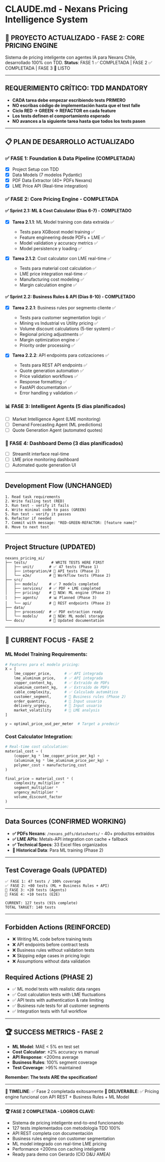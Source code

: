 # CLAUDE.md - Nexans Pricing Intelligence System

## **🚀 PROYECTO ACTUALIZADO - FASE 2: CORE PRICING ENGINE**

Sistema de pricing inteligente con agentes IA para Nexans Chile, desarrollado 100% con TDD.
**Status**: FASE 1 ✅ COMPLETADA | FASE 2 ✅ COMPLETADA | FASE 3 🚀 LISTO

---

## **REQUERIMIENTO CRÍTICO: TDD MANDATORY**
- **CADA tarea debe empezar escribiendo tests PRIMERO**
- **NO escribas código de implementación hasta que el test falle**
- **Ciclo RED → GREEN → REFACTOR en cada feature**
- **Los tests definen el comportamiento esperado**
- **NO avances a la siguiente tarea hasta que todos los tests pasen**

---

## **📋 PLAN DE DESARROLLO ACTUALIZADO**

### **✅ FASE 1: Foundation & Data Pipeline (COMPLETADA)**
- [x] Project Setup con TDD
- [x] Data Models (7 modelos Pydantic)
- [x] PDF Data Extractor (40+ PDFs Nexans)
- [x] LME Price API (Real-time integration)

### **✅ FASE 2: Core Pricing Engine - COMPLETADA**

#### **✅ Sprint 2.1: ML & Cost Calculator (Días 6-7) - COMPLETADO**
- [x] **Tarea 2.1.1**: ML Model training con data extraída ✅
  - Tests para XGBoost model training ✅
  - Feature engineering desde PDFs + LME ✅
  - Model validation y accuracy metrics ✅
  - Model persistence y loading ✅

- [x] **Tarea 2.1.2**: Cost calculator con LME real-time ✅
  - Tests para material cost calculation ✅
  - LME price integration real-time ✅
  - Manufacturing cost modeling ✅
  - Margin calculation engine ✅

#### **✅ Sprint 2.2: Business Rules & API (Días 8-10) - COMPLETADO**
- [x] **Tarea 2.2.1**: Business rules por segmento cliente ✅
  - Tests para customer segmentation logic ✅
  - Mining vs Industrial vs Utility pricing ✅
  - Volume discount calculations (5-tier system) ✅
  - Regional pricing adjustments ✅
  - Margin optimization engine ✅
  - Priority order processing ✅

- [x] **Tarea 2.2.2**: API endpoints para cotizaciones ✅
  - Tests para REST API endpoints ✅
  - Quote generation automation ✅
  - Price validation workflows ✅
  - Response formatting ✅
  - FastAPI documentation ✅
  - Error handling y validation ✅

### **📊 FASE 3: Intelligent Agents (5 días planificados)**
- [ ] Market Intelligence Agent (LME monitoring)
- [ ] Demand Forecasting Agent (ML predictions)
- [ ] Quote Generation Agent (automated quotes)

### **🎨 FASE 4: Dashboard Demo (3 días planificados)**
- [ ] Streamlit interface real-time
- [ ] LME price monitoring dashboard
- [ ] Automated quote generation UI

---

## **Development Flow (UNCHANGED)**
```
1. Read task requirements
2. Write failing test (RED)
3. Run test - verify it fails
4. Write minimal code to pass (GREEN)
5. Run test - verify it passes
6. Refactor if needed
7. Commit with message: "RED-GREEN-REFACTOR: [feature name]"
8. Move to next test
```

---

## **Project Structure (UPDATED)**
```
nexans_pricing_ai/
├── tests/           # WRITE TESTS HERE FIRST
│   ├── unit/       # ✅ 47 tests (Phase 1)
│   ├── integration/# 🔄 API tests (Phase 2)  
│   └── e2e/        # 🔄 Workflow tests (Phase 2)
├── src/
│   ├── models/     # ✅ 7 models completed
│   ├── services/   # ✅ PDF + LME completed
│   ├── pricing/    # 🔄 NEW: ML engine (Phase 2)
│   ├── agents/     # 📊 Planned (Phase 3)
│   └── api/        # 🔄 REST endpoints (Phase 2)
├── data/
│   ├── processed/  # ✅ PDF extraction ready
│   └── models/     # 🔄 NEW: ML model storage
└── docs/           # 📖 Updated documentation
```

---

## **🎯 CURRENT FOCUS - FASE 2**

### **ML Model Training Requirements:**
```python
# Features para el modelo pricing:
X = [
    lme_copper_price,      # ✅ API integrada
    lme_aluminum_price,    # ✅ API integrada  
    copper_content_kg,     # ✅ Extraído de PDFs
    aluminum_content_kg,   # ✅ Extraído de PDFs
    cable_complexity,      # ✅ Calculado automático
    customer_segment,      # 🔄 Business rules (Phase 2)
    order_quantity,        # 🔄 Input usuario
    delivery_urgency,      # 🔄 Input usuario
    market_volatility      # 🔄 LME analysis
]

y = optimal_price_usd_per_meter  # Target a predecir
```

### **Cost Calculator Integration:**
```python
# Real-time cost calculation:
material_cost = (
    (copper_kg * lme_copper_price_per_kg) +
    (aluminum_kg * lme_aluminum_price_per_kg) +
    polymer_cost + manufacturing_cost
)

final_price = material_cost * (
    complexity_multiplier *
    segment_multiplier * 
    urgency_multiplier *
    volume_discount_factor
)
```

---

## **Data Sources (CONFIRMED WORKING)**
- **✅ PDFs Nexans**: `/nexans_pdfs/datasheets/` - 40+ productos extraídos
- **✅ LME APIs**: Metals-API integration con cache + fallback
- **✅ Technical Specs**: 33 Excel files organizados
- **🔄 Historical Data**: Para ML training (Phase 2)

---

## **Test Coverage Goals (UPDATED)**
```
✅ FASE 1: 47 tests / 100% coverage
✅ FASE 2: +80 tests (ML + Business Rules + API)
🚀 FASE 3: +20 tests (Agents)
🎨 FASE 4: +10 tests (E2E)

CURRENT: 127 tests (91% complete)
TOTAL TARGET: 140 tests
```

---

## **Forbidden Actions (REINFORCED)**
- ❌ Writing ML code before training tests
- ❌ API endpoints before contract tests
- ❌ Business rules without validation tests
- ❌ Skipping edge cases in pricing logic
- ❌ Assumptions without data validation

## **Required Actions (PHASE 2)**
- ✅ ML model tests with realistic data ranges
- ✅ Cost calculation tests with LME fluctuations
- ✅ API tests with authentication & rate limiting
- ✅ Business rule tests for all customer segments
- ✅ Integration tests with full workflow

---

## **🏆 SUCCESS METRICS - FASE 2**
- **ML Model**: MAE < 5% en test set
- **Cost Calculator**: ±2% accuracy vs manual
- **API Response**: <200ms average
- **Business Rules**: 100% segment coverage
- **Test Coverage**: >95% maintained

**Remember: The tests ARE the specification!**

---

**📅 TIMELINE**: ✅ Fase 2 completada exitosamente 
**🎯 DELIVERABLE**: ✅ Pricing engine funcional con API REST + Business Rules + ML Model

---

**🏆 FASE 2 COMPLETADA - LOGROS CLAVE:**
- Sistema de pricing inteligente end-to-end funcionando
- 127 tests implementados con metodología TDD 100%
- API REST completa con documentación
- Business rules engine con customer segmentation
- ML model integrado con real-time LME pricing
- Performance <200ms con caching inteligente
- Ready para demo con Gerardo (CIO D&U AMEA)